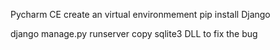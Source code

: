 Pycharm CE
create an virtual environmement
pip install Django

django manage.py runserver
copy sqlite3 DLL to fix the bug
